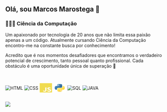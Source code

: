 ## Olá, sou Marcos Marostega :wave:
### 🧑🏻‍💻 Ciência da Computação 
Um apaixonado por tecnologia de 20 anos que não limita essa paixão apenas a um código. Atualmente cursando Ciência da Computação encontro-me na constante busca por conhecimento!

Acredito que é nos momentos desafiadores que encontramos o verdadeiro potencial de crescimento, tanto pessoal quanto profissional.
Cada obstáculo é uma oportunidade única de superação :rocket:

##

<div style="display: inline_block"><br>
  <img align="center" alt="HTML" height="30" width="40" src="https://cdn.jsdelivr.net/gh/devicons/devicon/icons/html5/html5-original.svg">
  <img align="center" alt="CSS" height="30" width="40" src="https://cdn.jsdelivr.net/gh/devicons/devicon/icons/css3/css3-original.svg">
  <img align="center" alt="JS" height="30" width="40" src="https://raw.githubusercontent.com/devicons/devicon/master/icons/javascript/javascript-plain.svg">
  <img align="center" alt="PYTHON" height="30" width="40" src="https://raw.githubusercontent.com/devicons/devicon/master/icons/python/python-original.svg">
  <img align="center" alt="SQL" height="30" width="40" src="https://cdn.jsdelivr.net/gh/devicons/devicon/icons/mysql/mysql-original.svg" />
  <img align="center" alt="JAVA" height="30" width="40" src="https://cdn.jsdelivr.net/gh/devicons/devicon/icons/java/java-original.svg" />
  
</div>
  
  ##
 
<div> 
  <a href="https://www.linkedin.com/in/marcos-marostega" target="_blank"><img src="https://img.shields.io/badge/-LinkedIn-%230077B5?style=for-the-badge&logo=linkedin&logoColor=white" target="_blank"></a> 
  
</div>
